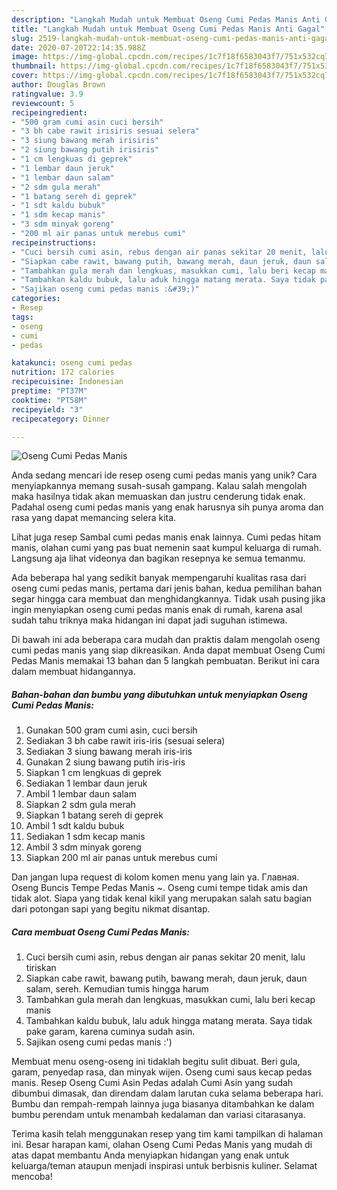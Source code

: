```yaml
---
description: "Langkah Mudah untuk Membuat Oseng Cumi Pedas Manis Anti Gagal"
title: "Langkah Mudah untuk Membuat Oseng Cumi Pedas Manis Anti Gagal"
slug: 2519-langkah-mudah-untuk-membuat-oseng-cumi-pedas-manis-anti-gagal
date: 2020-07-20T22:14:35.988Z
image: https://img-global.cpcdn.com/recipes/1c7f18f6583043f7/751x532cq70/oseng-cumi-pedas-manis-foto-resep-utama.jpg
thumbnail: https://img-global.cpcdn.com/recipes/1c7f18f6583043f7/751x532cq70/oseng-cumi-pedas-manis-foto-resep-utama.jpg
cover: https://img-global.cpcdn.com/recipes/1c7f18f6583043f7/751x532cq70/oseng-cumi-pedas-manis-foto-resep-utama.jpg
author: Douglas Brown
ratingvalue: 3.9
reviewcount: 5
recipeingredient:
- "500 gram cumi asin cuci bersih"
- "3 bh cabe rawit irisiris sesuai selera"
- "3 siung bawang merah irisiris"
- "2 siung bawang putih irisiris"
- "1 cm lengkuas di geprek"
- "1 lembar daun jeruk"
- "1 lembar daun salam"
- "2 sdm gula merah"
- "1 batang sereh di geprek"
- "1 sdt kaldu bubuk"
- "1 sdm kecap manis"
- "3 sdm minyak goreng"
- "200 ml air panas untuk merebus cumi"
recipeinstructions:
- "Cuci bersih cumi asin, rebus dengan air panas sekitar 20 menit, lalu tiriskan"
- "Siapkan cabe rawit, bawang putih, bawang merah, daun jeruk, daun salam, sereh. Kemudian tumis hingga harum"
- "Tambahkan gula merah dan lengkuas, masukkan cumi, lalu beri kecap manis"
- "Tambahkan kaldu bubuk, lalu aduk hingga matang merata. Saya tidak pake garam, karena cuminya sudah asin."
- "Sajikan oseng cumi pedas manis :&#39;)"
categories:
- Resep
tags:
- oseng
- cumi
- pedas

katakunci: oseng cumi pedas 
nutrition: 172 calories
recipecuisine: Indonesian
preptime: "PT37M"
cooktime: "PT58M"
recipeyield: "3"
recipecategory: Dinner

---
```



![Oseng Cumi Pedas Manis](https://img-global.cpcdn.com/recipes/1c7f18f6583043f7/751x532cq70/oseng-cumi-pedas-manis-foto-resep-utama.jpg)

Anda sedang mencari ide resep oseng cumi pedas manis yang unik? Cara menyiapkannya memang susah-susah gampang. Kalau salah mengolah maka hasilnya tidak akan memuaskan dan justru cenderung tidak enak. Padahal oseng cumi pedas manis yang enak harusnya sih punya aroma dan rasa yang dapat memancing selera kita.

Lihat juga resep Sambal cumi pedas manis enak lainnya. Cumi pedas hitam manis, olahan cumi yang pas buat nemenin saat kumpul keluarga di rumah. Langsung aja lihat videonya dan bagikan resepnya ke semua temanmu.

Ada beberapa hal yang sedikit banyak mempengaruhi kualitas rasa dari oseng cumi pedas manis, pertama dari jenis bahan, kedua pemilihan bahan segar hingga cara membuat dan menghidangkannya. Tidak usah pusing jika ingin menyiapkan oseng cumi pedas manis enak di rumah, karena asal sudah tahu triknya maka hidangan ini dapat jadi suguhan istimewa.


Di bawah ini ada beberapa cara mudah dan praktis dalam mengolah oseng cumi pedas manis yang siap dikreasikan. Anda dapat membuat Oseng Cumi Pedas Manis memakai 13 bahan dan 5 langkah pembuatan. Berikut ini cara dalam membuat hidangannya.

<!--inarticleads1-->

##### Bahan-bahan dan bumbu yang dibutuhkan untuk menyiapkan Oseng Cumi Pedas Manis:

1. Gunakan 500 gram cumi asin, cuci bersih
1. Sediakan 3 bh cabe rawit iris-iris (sesuai selera)
1. Sediakan 3 siung bawang merah iris-iris
1. Gunakan 2 siung bawang putih iris-iris
1. Siapkan 1 cm lengkuas di geprek
1. Sediakan 1 lembar daun jeruk
1. Ambil 1 lembar daun salam
1. Siapkan 2 sdm gula merah
1. Siapkan 1 batang sereh di geprek
1. Ambil 1 sdt kaldu bubuk
1. Sediakan 1 sdm kecap manis
1. Ambil 3 sdm minyak goreng
1. Siapkan 200 ml air panas untuk merebus cumi


Dan jangan lupa request di kolom komen menu yang lain ya. Главная. Oseng Buncis Tempe Pedas Manis ~. Oseng cumi tempe tidak amis dan tidak alot. Siapa yang tidak kenal kikil yang merupakan salah satu bagian dari potongan sapi yang begitu nikmat disantap. 

<!--inarticleads2-->

##### Cara membuat Oseng Cumi Pedas Manis:

1. Cuci bersih cumi asin, rebus dengan air panas sekitar 20 menit, lalu tiriskan
1. Siapkan cabe rawit, bawang putih, bawang merah, daun jeruk, daun salam, sereh. Kemudian tumis hingga harum
1. Tambahkan gula merah dan lengkuas, masukkan cumi, lalu beri kecap manis
1. Tambahkan kaldu bubuk, lalu aduk hingga matang merata. Saya tidak pake garam, karena cuminya sudah asin.
1. Sajikan oseng cumi pedas manis :&#39;)


Membuat menu oseng-oseng ini tidaklah begitu sulit dibuat. Beri gula, garam, penyedap rasa, dan minyak wijen. Oseng cumi saus kecap pedas manis. Resep Oseng Cumi Asin Pedas adalah Cumi Asin yang sudah dibumbui dimasak, dan direndam dalam larutan cuka selama beberapa hari. Bumbu dan rempah-rempah lainnya juga biasanya ditambahkan ke dalam bumbu perendam untuk menambah kedalaman dan variasi citarasanya. 

Terima kasih telah menggunakan resep yang tim kami tampilkan di halaman ini. Besar harapan kami, olahan Oseng Cumi Pedas Manis yang mudah di atas dapat membantu Anda menyiapkan hidangan yang enak untuk keluarga/teman ataupun menjadi inspirasi untuk berbisnis kuliner. Selamat mencoba!
